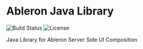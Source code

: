 # Ableron Java Library
![Build Status](https://github.com/ableron/ableron-java/actions/workflows/main.yml/badge.svg)
![License](https://img.shields.io/github/license/ableron/ableron-java)

Java Library for Ableron Server Side UI Composition
